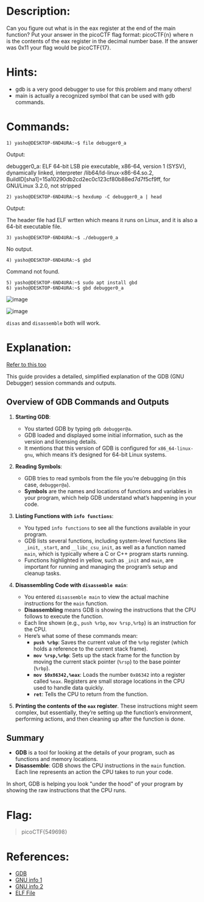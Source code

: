 # Description: 
Can you figure out what is in the eax register at the end of the main function? Put your answer in the picoCTF flag format: picoCTF{n} where n is the contents of the eax register in the decimal number base. If the answer was 0x11 your flag would be picoCTF{17}.
# Hints:
- gdb is a very good debugger to use for this problem and many others!
- main is actually a recognized symbol that can be used with gdb commands.
# Commands: 
```
1) yasho@DESKTOP-6ND4URA:~$ file debugger0_a
```
Output: 

debugger0_a: ELF 64-bit LSB pie executable, x86-64, version 1 (SYSV), dynamically linked, interpreter /lib64/ld-linux-x86-64.so.2, BuildID[sha1]=15a10290db2cd2ec0c123cf80b88ed7d7f5cf9ff, for GNU/Linux 3.2.0, not stripped
```
2) yasho@DESKTOP-6ND4URA:~$ hexdump -C debugger0_a | head
```
Output: 

The header file had ELF wrtten which means it runs on Linux, and it is also a 64-bit executable file. 

```
3) yasho@DESKTOP-6ND4URA:~$ ./debugger0_a
```
No output.
```
4) yasho@DESKTOP-6ND4URA:~$ gbd
```
Command not found.
```
5) yasho@DESKTOP-6ND4URA:~$ sudo apt install gbd
6) yasho@DESKTOP-6ND4URA:~$ gbd debugger0_a 
```
![image](https://github.com/user-attachments/assets/90909ad4-ca4f-4f44-b9ec-7cb698fe8802)

![image](https://github.com/user-attachments/assets/67eb9b6d-7bde-4e49-8e96-f54e0a00a677)

`disas` and `disassemble` both will work.


# Explanation:
[Refer to this too](https://github.com/Gulabi-Dil/cryptonite_taskphase_Yashovardhan/blob/main/Extra%20topics.md#understanding-gdb-and-elf-files)

This guide provides a detailed, simplified explanation of the GDB (GNU Debugger) session commands and outputs.

## Overview of GDB Commands and Outputs

1. **Starting GDB**:
   - You started GDB by typing `gdb debugger@a`.
   - GDB loaded and displayed some initial information, such as the version and licensing details.
   - It mentions that this version of GDB is configured for `x86_64-linux-gnu`, which means it’s designed for 64-bit Linux systems.

2. **Reading Symbols**:
   - GDB tries to read symbols from the file you’re debugging (in this case, `debugger@a`).
   - **Symbols** are the names and locations of functions and variables in your program, which help GDB understand what’s happening in your code.

3. **Listing Functions with `info functions`**:
   - You typed `info functions` to see all the functions available in your program.
   - GDB lists several functions, including system-level functions like `_init`, `_start`, and `__libc_csu_init`, as well as a function named `main`, which is typically where a C or C++ program starts running.
   - Functions highlighted in yellow, such as `_init` and `main`, are important for running and managing the program’s setup and cleanup tasks.

4. **Disassembling Code with `disassemble main`**:
   - You entered `disassemble main` to view the actual machine instructions for the `main` function.
   - **Disassembling** means GDB is showing the instructions that the CPU follows to execute the function.
   - Each line shown (e.g., `push %rbp`, `mov %rsp,%rbp`) is an instruction for the CPU.
   - Here’s what some of these commands mean:
     - **`push %rbp`**: Saves the current value of the `%rbp` register (which holds a reference to the current stack frame).
     - **`mov %rsp,%rbp`**: Sets up the stack frame for the function by moving the current stack pointer (`%rsp`) to the base pointer (`%rbp`).
     - **`mov $0x86342,%eax`**: Loads the number `0x86342` into a register called `%eax`. Registers are small storage locations in the CPU used to handle data quickly.
     - **`ret`**: Tells the CPU to return from the function.
5. **Printing the contents of the `eax` register**.
   These instructions might seem complex, but essentially, they’re setting up the function’s environment, performing actions, and then cleaning up after the function is done.


## Summary

- **GDB** is a tool for looking at the details of your program, such as functions and memory locations.
- **Disassemble**: GDB shows the CPU instructions in the `main` function. Each line represents an action the CPU takes to run your code.

In short, GDB is helping you look "under the hood" of your program by showing the raw instructions that the CPU runs.

# Flag:
>picoCTF{549698}

# References:
- [GDB](https://www.geeksforgeeks.org/gdb-step-by-step-introduction/)
- [GNU info 1](https://www.reddit.com/r/linux4noobs/comments/k740t9/what_is_gnu_what_does_gnu_stand_for_where_does_it/)
- [GNU info 2](https://www.reddit.com/r/linuxquestions/comments/1dcvvrx/eli5_what_exactly_gnulinux_and_whats_the/)
- [ELF File](https://www.baeldung.com/linux/executable-and-linkable-format-file)
